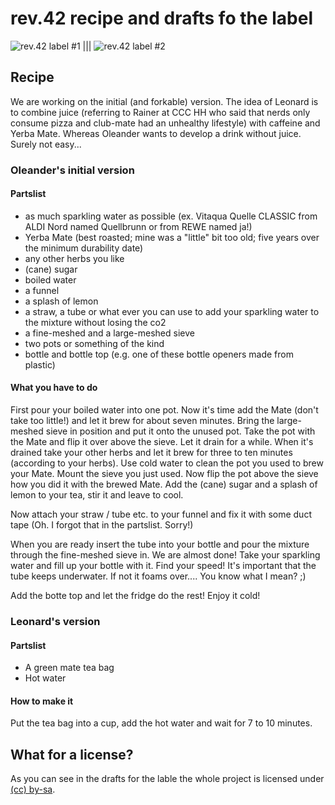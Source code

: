 rev.42 recipe and drafts fo the label
=====================================
![rev.42 label #1](http://ole.halde.0l3.de/rev42/versions/etikett_senkrecht_bash_rageguy_pathed.svg "rev.42 label #1") ||| ![rev.42 label #2](http://files.caracl.de/rev42/cover-clean-490.png "rev.42 label #2")

Recipe
------
We are working on the initial (and forkable) version.
The idea of Leonard is to combine juice (referring to Rainer at CCC HH who said that nerds only consume pizza and club-mate had an unhealthy lifestyle) with caffeine and Yerba Mate. Whereas Oleander wants to develop a drink without juice. Surely not easy...

### Oleander's __initial__ version ###
#### Partslist ####
* as much sparkling water as possible (ex. Vitaqua Quelle CLASSIC from ALDI Nord named Quellbrunn or from REWE named ja!)
* Yerba Mate (best roasted; mine was a "little" bit too old; five years over the minimum durability date)
* any other herbs you like
* (cane) sugar
* boiled water
* a funnel
* a splash of lemon
* a straw, a tube or what ever you can use to add your sparkling water to the mixture without losing the co2
* a fine-meshed and a large-meshed sieve
* two pots or something of the kind
* bottle and bottle top (e.g. one of these bottle openers made from plastic)

#### What you have to do ####
First pour your boiled water into one pot. Now it's time add the Mate (don't take too little!) and let it brew for about seven minutes. Bring the large-meshed sieve in position and put it onto the unused pot. Take the pot with the Mate and flip it over above the sieve. Let it drain for a while. When it's drained take your other herbs and let it brew for three to ten minutes (according to your herbs).
Use cold water to clean the pot you used to brew your Mate. Mount the sieve you just used. Now flip the pot above the sieve how you did it with the brewed Mate.
Add the (cane) sugar and a splash of lemon to your tea, stir it and leave to cool.

Now attach your straw / tube etc. to your funnel and fix it with some duct tape (Oh. I forgot that in the partslist. Sorry!)

When you are ready insert the tube into your bottle and pour the mixture through the fine-meshed sieve in. We are almost done! Take your sparkling water and fill up your bottle with it. Find your speed! It's important that the tube keeps underwater. If not it foams over.... You know what I mean? ;)

Add the botte top and let the fridge do the rest!
Enjoy it cold!

### Leonard's version ###
#### Partslist ####
* A green mate tea bag
* Hot water

#### How to make it ####
Put the tea bag into a cup, add the hot water and wait for 7 to 10 minutes.

What for a license?
-------------------
As you can see in the drafts for the lable the whole project is licensed under [(cc) by-sa](http://creativecommons.org/licenses/by-sa/3.0).

